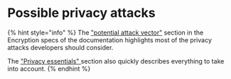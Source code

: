 # Possible privacy attacks

{% hint style="info" %}
The ["potential attack vector"](broken-reference) section in the Encryption specs of the documentation highlights most of the privacy attacks developers should consider.



The ["Privacy essentials" ](../privacy-essentials.md)section also quickly describes everything to take into account.
{% endhint %}
